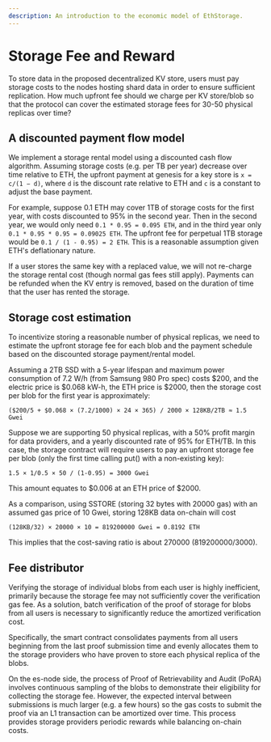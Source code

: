 ```yaml
---
description: An introduction to the economic model of EthStorage.
---
```


# Storage Fee and Reward

To store data in the proposed decentralized KV store, users must pay storage costs to the nodes hosting shard data in order to ensure sufficient replication. How much upfront fee should we charge per KV store/blob so that the protocol can cover the estimated storage fees for 30-50 physical replicas over time?

## A discounted payment flow model

We implement a storage rental model using a discounted cash flow algorithm. Assuming storage costs (e.g. per TB per year) decrease over time relative to ETH, the upfront payment at genesis for a key store is `x = c/(1 − d)`, where `d` is the discount rate relative to ETH and `c` is a constant to adjust the base payment.

For example, suppose 0.1 ETH may cover 1TB of storage costs for the first year, with costs discounted to 95% in the second year. Then in the second year, we would only need `0.1 * 0.95 = 0.095 ETH`, and in the third year only `0.1 * 0.95 * 0.95 = 0.09025 ETH`. The upfront fee for perpetual 1TB storage would be `0.1 / (1 - 0.95) = 2 ETH`. This is a reasonable assumption given ETH's deflationary nature.

If a user stores the same key with a replaced value, we will not re-charge the storage rental cost (though normal gas fees still apply). Payments can be refunded when the KV entry is removed, based on the duration of time that the user has rented the storage.

## Storage cost estimation

To incentivize storing a reasonable number of physical replicas, we need to estimate the upfront storage fee for each blob and the payment schedule based on the discounted storage payment/rental model.

Assuming a 2TB SSD with a 5-year lifespan and maximum power consumption of 7.2 W/h (from Samsung 980 Pro spec) costs $200, and the electric price is $0.068 kW-h, the ETH price is $2000, then the storage cost per blob for the first year is approximately:

```
($200/5 + $0.068 × (7.2/1000) × 24 × 365) / 2000 × 128KB/2TB ≈ 1.5 Gwei
```

Suppose we are supporting 50 physical replicas, with a 50% profit margin for data providers, and a yearly discounted rate of 95% for ETH/TB. In this case, the storage contract will require users to pay an upfront storage fee per blob (only the first time calling put() with a non-existing key):

```
1.5 × 1/0.5 × 50 / (1-0.95) = 3000 Gwei
```

This amount equates to $0.006 at an ETH price of $2000.

As a comparison, using SSTORE (storing 32 bytes with 20000 gas) with an assumed gas price of 10 Gwei, storing 128KB data on-chain will cost

```
(128KB/32) × 20000 × 10 = 819200000 Gwei = 0.8192 ETH
```

This implies that the cost-saving ratio is about 270000 (819200000/3000).

## Fee distributor

Verifying the storage of individual blobs from each user is highly inefficient, primarily because the storage fee may not sufficiently cover the verification gas fee. As a solution, batch verification of the proof of storage for blobs from all users is necessary to significantly reduce the amortized verification cost.

Specifically, the smart contract consolidates payments from all users beginning from the last proof submission time and evenly allocates them to the storage providers who have proven to store each physical replica of the blobs.

On the es-node side, the process of Proof of Retrievability and Audit (PoRA) involves continuous sampling of the blobs to demonstrate their eligibility for collecting the storage fee. However, the expected interval between submissions is much larger (e.g. a few hours) so the gas costs to submit the proof via an L1 transaction can be amortized over time. This process provides storage providers periodic rewards while balancing on-chain costs.
